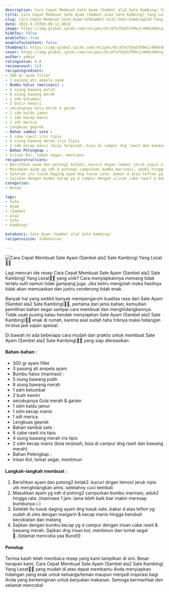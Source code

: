 ```yaml
---
description: Cara Cepat Membuat Sate Ayam (Sambel ala2 Sate Kambing) Yang Lezat"
title: Cara Cepat Membuat Sate Ayam (Sambel ala2 Sate Kambing) Yang Lezat
slug: Cara-Cepat-Membuat-Sate-Ayam-%28Sambel-ala2-Sate-Kambing%29-Yang-Lezat
date: 2022-9-23T03:09:12.063Z
image: https://img-global.cpcdn.com/recipes/9cc8fe759a5799e1/400x400cq70/photo.jpg
hideToc: false
enableToc: true
enableTocContent: false
thumbnail: https://img-global.cpcdn.com/recipes/9cc8fe759a5799e1/400x400cq70/photo.jpg
cover: https://img-global.cpcdn.com/recipes/9cc8fe759a5799e1/400x400cq70/photo.jpg
author: admin
ratingvalue: 4.8
reviewcount: 124
recipeingredient:
- 300 gr ayam fillet
- 3 pasang ati ampela ayam
- Bumbu halus (marinasi) :
- 5 siung bawang putih
- 8 siung bawang merah
- 1 sdm ketumbar
- 2 butir kemiri
- secukupnya Gula merah & garam
- 1 sdm kaldu jamur
- 1 sdm kecap manis
- 1 sdt merica
- Lengkuas geprek
- Bahan sambal sate :
- 6 cabe rawit iris tipis
- 4 siung bawang merah iris tipis
- 2 sdm kecap manis (bisa terpisah, bisa di campur dng rawit dan bawang merah)
- Bahan Pelengkap :
- Irisan Kol, tomat segar, mentimun
recipeinstructions:
- Bersihkan ayam dan potong2 kotak2..kucuri dngan lemon/ jeruk nipis utk menghilangkan amis..setelahny cuci kembali
- Masukkan ayam yg sdh d potong2 campurkan bumbu marinasi, aduk2 hingga rata..(marinase 1 jam..lama lebih baik biar makin meresap bumbunya☺️)
- Setelah itu tusuk daging ayam dng tusuk sate..bakar d atas teflon yg sudah di oles dengan margarin & kecap manis hingga berubah kecoklatan dan matang
- Sajikan dengan bumbu kecap yg d campur dengan irisan cabe rawit & bawang merah..Sajikan dng irisan kol, mentimun dan tomat segar🥰..Selamat mencoba yaa Bund😍
categories:
- Resep

tags:
- Sate
- Ayam
- (Sambel
- ala2
- Sate
- Kambing)

katakunci: Sate Ayam (Sambel ala2 Sate Kambing)
recipecuisine: Indonesian

---
```


![Cara Cepat Membuat Sate Ayam (Sambel ala2 Sate Kambing) Yang Lezat👩‍🍳](https://img-global.cpcdn.com/recipes/9cc8fe759a5799e1/400x400cq70/photo.jpg)

Lagi mencari ide resep Cara Cepat Membuat Sate Ayam (Sambel ala2 Sate Kambing) Yang Lezat👩‍🍳 yang unik? Cara menyiapkannya memang tidak terlalu sulit namun tidak gampang juga. Jika keliru mengolah maka hasilnya tidak akan memuaskan dan justru cenderung tidak enak.

Banyak hal yang sedikit banyak mempengaruhi kualitas rasa dari Sate Ayam (Sambel ala2 Sate Kambing)👩‍🍳, pertama dari jenis bahan, kemudian pemilihan bahan segar sampai cara membuat dan menghidangkannya. Tidak usah pusing kalau hendak menyiapkan Sate Ayam (Sambel ala2 Sate Kambing)👩‍🍳 enak di rumah, karena asal sudah tahu triknya maka hidangan ini bisa jadi sajian spesial.

Di bawah ini ada beberapa cara mudah dan praktis untuk membuat Sate Ayam (Sambel ala2 Sate Kambing)👩‍🍳 yang siap dikreasikan.

<!--inarticleads1-->

#### Bahan-bahan :

- 300 gr ayam fillet
- 3 pasang ati ampela ayam
- Bumbu halus (marinasi) :
- 5 siung bawang putih
- 8 siung bawang merah
- 1 sdm ketumbar
- 2 butir kemiri
- secukupnya Gula merah & garam
- 1 sdm kaldu jamur
- 1 sdm kecap manis
- 1 sdt merica
- Lengkuas geprek
- Bahan sambal sate :
- 6 cabe rawit iris tipis
- 4 siung bawang merah iris tipis
- 2 sdm kecap manis (bisa terpisah, bisa di campur dng rawit dan bawang merah)
- Bahan Pelengkap :
- Irisan Kol, tomat segar, mentimun

<!--inarticleads2-->

#### Langkah-langkah membuat :

1. Bersihkan ayam dan potong2 kotak2..kucuri dngan lemon/ jeruk nipis utk menghilangkan amis..setelahny cuci kembali
1. Masukkan ayam yg sdh d potong2 campurkan bumbu marinasi, aduk2 hingga rata..(marinase 1 jam..lama lebih baik biar makin meresap bumbunya☺️)
1. Setelah itu tusuk daging ayam dng tusuk sate..bakar d atas teflon yg sudah di oles dengan margarin & kecap manis hingga berubah kecoklatan dan matang
1. Sajikan dengan bumbu kecap yg d campur dengan irisan cabe rawit & bawang merah..Sajikan dng irisan kol, mentimun dan tomat segar🥰..Selamat mencoba yaa Bund😍

#### Penutup

Terima kasih telah membaca resep yang kami tampilkan di sini. Besar harapan kami, Cara Cepat Membuat Sate Ayam (Sambel ala2 Sate Kambing) Yang Lezat👩‍🍳 yang mudah di atas dapat membantu Anda menyiapkan hidangan yang enak untuk keluarga/teman maupun menjadi inspirasi bagi Anda yang berkeinginan untuk berjualan makanan. Semoga bermanfaat dan selamat mencoba!